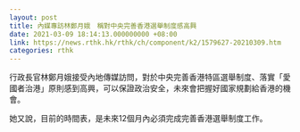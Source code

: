 ```yaml
---
layout: post
title: 內媒專訪林鄭月娥　稱對中央完善香港選舉制度感高興
date: 2021-03-09 18:14:13.000000000 +08:00
link: https://news.rthk.hk/rthk/ch/component/k2/1579627-20210309.htm
categories: rthk
---
```


行政長官林鄭月娥接受內地傳媒訪問，對於中央完善香港特區選舉制度、落實「愛國者治港」原則感到高興，可以保證政治安全，未來會把握好國家規劃給香港的機會。

她又說，目前的時間表，是未來12個月內必須完成完善香港選舉制度工作。
